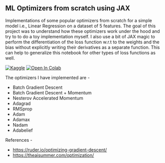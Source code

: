 ## ML Optimizers from scratch using JAX

Implementations of some popular optimizers from scratch for a simple model i.e., Linear Regression on a dataset of 5 features. The goal of this project was to understand how these optimizers work under the hood and try to to do a toy implementation myself. I also use a bit of JAX magic to perform the differentiation of the loss function w.r.t to the weights and the bias without explicitly writing their derivatives as a separate function. This can help to generalize this notebook for other types of loss functions as well.

[![Kaggle](https://kaggle.com/static/images/open-in-kaggle.svg)](https://www.kaggle.com/shreyansh2626/ml-optimizers-jax)
[![Open In Colab](https://colab.research.google.com/assets/colab-badge.svg)](https://colab.research.google.com/github/shreyansh26/ML-Optimizers-JAX/blob/master/ml_optimizers.ipynb)


The optimizers I have implemented are - 
* Batch Gradient Descent
* Batch Gradient Descent + Momentum
* Nesterov Accelerated Momentum
* Adagrad
* RMSprop
* Adam
* Adamax
* Nadam
* Adabelief

References -
* https://ruder.io/optimizing-gradient-descent/
* https://theaisummer.com/optimization/